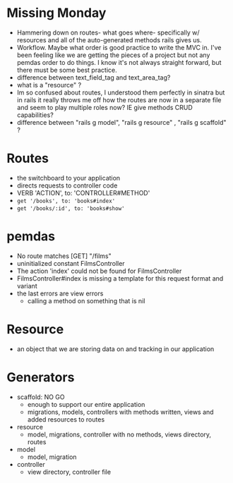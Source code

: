 # Missing Monday

- Hammering down on routes- what goes where- specifically w/ resources and all of the auto-generated methods rails gives us.
- Workflow. Maybe what order is good practice to write the MVC in. I've been feeling like we are getting the pieces of a project but not any pemdas order to do things. I know it's not always straight forward, but there must be some best practice.
- difference between text_field_tag and text_area_tag?
- what is a "resource" ?
- Im so confused about routes, I understood them perfectly in sinatra but in rails it really throws me off how the routes are now in a separate file and seem to play multiple roles now? IE give methods CRUD capabilities?
- difference between "rails g model", "rails g resource" , "rails g scaffold" ?

# Routes
- the switchboard to your application
- directs requests to controller code
- VERB 'ACTION', to: 'CONTROLLER#METHOD'
- `get '/books', to: 'books#index'`
- `get '/books/:id', to: 'books#show'`


# pemdas
- No route matches [GET] "/films"
- uninitialized constant FilmsController
- The action 'index' could not be found for FilmsController
- FilmsController#index is missing a template for this request format and variant
- the last errors are view errors
  - calling a method on something that is nil

# Resource
- an object that we are storing data on and tracking in our application

# Generators
- scaffold: NO GO
  - enough to support our entire application
  - migrations, models, controllers with methods written, views and added resources to routes
- resource
  - model, migrations, controller with no methods, views directory, routes
- model
  - model, migration
- controller
  - view directory, controller file

